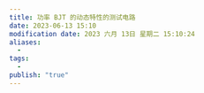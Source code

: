 ```yaml
---
title: 功率 BJT 的动态特性的测试电路
date: 2023-06-13 15:10
modification date: 2023 六月 13日 星期二 15:10:24
aliases:
  - 
tags:
  - 
publish: "true"
---
```


